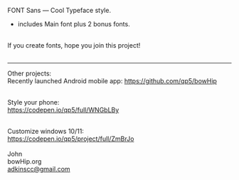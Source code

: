 FONT Sans — Cool Typeface style.
- includes Main font plus 2 bonus fonts.<br><br>

If you create fonts, hope you join this project! <br><br>



____________________________________________________________
Other projects:<br>
Recently launched Android mobile app:  https://github.com/qp5/bowHip<br><br>

Style your phone:<br>
https://codepen.io/qp5/full/WNGbLBy<br><br>

Customize windows 10/11:<br>
https://codepen.io/qp5/project/full/ZmBrJo<br><br>
John<br>
bowHip.org <br>
adkinscc@gmail.com
